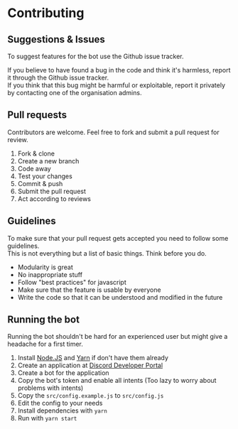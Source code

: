 # Contributing

## Suggestions & Issues

To suggest features for the bot use the Github issue tracker.

If you believe to have found a bug in the code and think it's harmless, report it through the Github issue tracker.   
If you think that this bug might be harmful or exploitable, report it privately by contacting one of the organisation admins.

## Pull requests

Contributors are welcome. Feel free to fork and submit a pull request for review.

1. Fork & clone
1. Create a new branch
1. Code away
1. Test your changes
1. Commit & push
1. Submit the pull request
1. Act according to reviews

## Guidelines

To make sure that your pull request gets accepted you need to follow some guidelines.  
This is not everything but a list of basic things. Think before you do.  

* Modularity is great
* No inappropriate stuff
* Follow "best practices" for javascript
* Make sure that the feature is usable by everyone
* Write the code so that it can be understood and modified in the future

## Running the bot

Running the bot shouldn't be hard for an experienced user but might give a headache for a first timer.

1. Install [Node.JS](https://nodejs.org/en/download/) and [Yarn](https://classic.yarnpkg.com/en/docs/install) if don't have them already
1. Create an application at [Discord Developer Portal](https://discord.com/developers/applications)
1. Create a bot for the application
1. Copy the bot's token and enable all intents (Too lazy to worry about problems with intents)
1. Copy the `src/config.example.js` to `src/config.js`
1. Edit the config to your needs
1. Install dependencies with `yarn`
1. Run with `yarn start`
